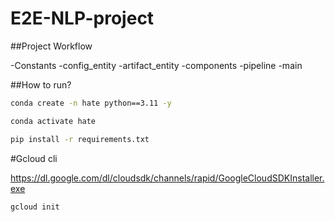 # E2E-NLP-project


##Project Workflow

-Constants
-config_entity
-artifact_entity
-components
-pipeline
-main

##How to run?

```bash
conda create -n hate python==3.11 -y
```

```bash
conda activate hate
```

```bash
pip install -r requirements.txt
```

#Gcloud cli

https://dl.google.com/dl/cloudsdk/channels/rapid/GoogleCloudSDKInstaller.exe

```bash
gcloud init
```